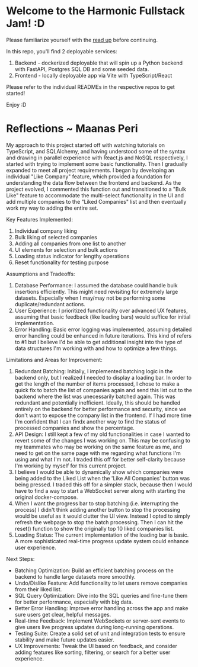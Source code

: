 # Welcome to the Harmonic Fullstack Jam! :D

Please familiarize yourself with the [read up](https://www.notion.so/harmonicai/Technical-Screening-Preparation-Full-Stack-f398a6d4ad0a439fbcfca5474625ac32?pvs=4) before continuing.

In this repo, you'll find 2 deployable services:

1. Backend - dockerized deployable that will spin up a Python backend with FastAPI, Postgres SQL DB and some seeded data.
2. Frontend - locally deployable app via Vite with TypeScript/React

Please refer to the individual READMEs in the respective repos to get started!

Enjoy :D

# Reflections ~ Maanas Peri

My approach to this project started off with watching tutorials on TypeScript, and SQLAlchemy, and having understood some of the syntax and drawing in parallel experience with React.js and NoSQL respectively, I started with trying to implement some basic functionality. Then I gradually expanded to meet all project requirements. I began by developing an individual "Like Company" feature, which provided a foundation for understanding the data flow between the frontend and backend. As the project evolved, I commented this function out and transitioned to a "Bulk Like" feature to accommodate the multi-select functionality in the UI and add multiple companies to the "Liked Companies" list and then eventually work my way to adding the entire set. 

Key Features Implemented:

1. Individual company liking
2. Bulk liking of selected companies
3. Adding all companies from one list to another
4. UI elements for selection and bulk actions
5. Loading status indicator for lengthy operations
6. Reset functionality for testing purpose

Assumptions and Tradeoffs:

1. Database Performance: I assumed the database could handle bulk insertions efficiently. This might need revisiting for extremely large datasets. Especially when I may/may not be performing some duplicate/redundant actions.
2. User Experience: I prioritized functionality over advanced UX features, assuming that basic feedback (like loading bars) would suffice for initial implementation.
3. Error Handling: Basic error logging was implemented, assuming detailed error handling could be enhanced in future iterations. This kind of refers to #1 but I believe I'd be able to get additional insight into the type of data structures I'm working with and how to optimize a few things.

Limitations and Areas for Improvement:

1. Redundant Batching: Initially, I implemented batching logic in the backend only, but I realized I needed to display a loading bar. In order to get the length of the number of items processed, I chose to make a quick fix to batch the list of companies again and send this list out to the backend where the list was unecessarily batched again. This was redundant and potentially inefficient. Ideally, this should be handled entirely on the backend for better performance and security, since we don't want to expose the company list in the frontend. If I had more time I'm confident that I can findx another way to find the status of processed companies and show the percentage.
2. API Design: I still kept a few of my old functionalities in case I wanted to revert some of the changes I was working on. This may be confusing to my teammates who may be working on the same feature as me, and need to get on the same page with me regarding what functions I'm using and what I'm not. I traded this off for better self-clarity because I'm working by myself for this current project.
3. I believe I would be able to dynamically show which companies were being added to the Liked List when the 'Like All Companies' button was being pressed. I traded this off for a simpler stack, because then I would have to find a way to start a WebSocket server along with starting the original docker-compose.
4. When I want the progress bar to stop batching (i.e. interrupting the process) I didn't think adding another button to stop the processing would be useful as it would clutter the UI view. Instead I opted to simply refresh the webpage to stop the batch processing. Then I can hit the reset() function to show the originally top 10 liked companies list.
5. Loading Status: The current implementation of the loading bar is basic. A more sophisticated real-time progress update system could enhance user experience.

Next Steps:

* Batching Optimization: Build an efficient batching process on the backend to handle large datasets more smoothly.
* Undo/Dislike Feature: Add functionality to let users remove companies from their liked list.
* SQL Query Optimization: Dive into the SQL queries and fine-tune them for better performance, especially with big data.
* Better Error Handling: Improve error handling across the app and make sure users get clear, helpful messages.
* Real-time Feedback: Implement WebSockets or server-sent events to give users live progress updates during long-running operations.
* Testing Suite: Create a solid set of unit and integration tests to ensure stability and make future updates easier.
* UX Improvements: Tweak the UI based on feedback, and consider adding features like sorting, filtering, or search for a better user experience.

